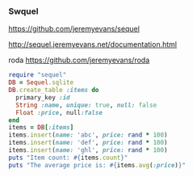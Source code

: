 ### Swquel

https://github.com/jeremyevans/sequel

http://sequel.jeremyevans.net/documentation.html

roda
https://github.com/jeremyevans/roda

```ruby
require "sequel"
DB = Sequel.sqlite
DB.create_table :items do
  primary_key :id
  String :name, unique: true, null: false
  Float :price, null:false
end
items = DB[:items]
items.insert(name: 'abc', price: rand * 100)
items.insert(name: 'def', price: rand * 100)
items.insert(name: 'ghl', price: rand * 100)
puts "Item count: #{items.count}"
puts "The average price is: #{items.avg(:price)}"
```

```

```

